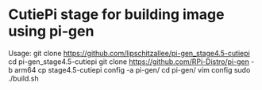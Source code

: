# CutiePi stage for building image using pi-gen 

Usage: 
    git clone https://github.com/lipschitzallee/pi-gen_stage4.5-cutiepi
    cd pi-gen_stage4.5-cutiepi
    git clone https://github.com/RPi-Distro/pi-gen -b arm64
    cp stage4.5-cutiepi config -a pi-gen/
    cd pi-gen/
    vim config
    sudo ./build.sh 
